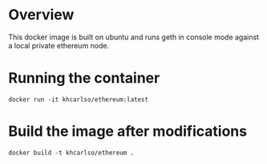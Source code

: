 # Overview
This docker image is built on ubuntu and runs geth in console mode against a local private ethereum node.


# Running the container
`docker run -it khcarlso/ethereum:latest`

# Build the image after modifications
`docker build -t khcarlso/ethereum .`








